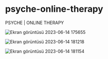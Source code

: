 # psyche-online-therapy
PSYCHE | ONLINE THERAPY

![Ekran görüntüsü 2023-06-14 175655](https://github.com/atakan-erkan/psyche-online-therapy/assets/108596480/79cd13fd-fb3e-42e7-b560-52f26d5a717c)

![Ekran görüntüsü 2023-06-14 181218](https://github.com/atakan-erkan/psyche-online-therapy/assets/108596480/e566bf49-f218-4e7e-bc12-453f66f295e7)

![Ekran görüntüsü 2023-06-14 181154](https://github.com/atakan-erkan/psyche-online-therapy/assets/108596480/db55208d-a378-4b2b-bc7f-d9d46358d7cc)

